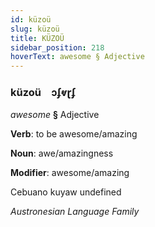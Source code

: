 ```yaml
---
id: küzoü
slug: küzoü
title: KÜZOÜ
sidebar_position: 218
hoverText: awesome § Adjective
---
```


### küzoü&emsp;<span kind="abugida">ɔʄⱴɽʄ</span>

*awesome* **§** Adjective

**Verb**: to be awesome/amazing

**Noun**: awe/amazingness

**Modifier**: awesome/amazing

Cebuano kuyaw undefined

*Austronesian Language Family*